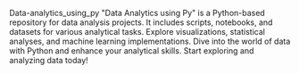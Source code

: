 Data-analytics_using_py
"Data Analytics using Py" is a Python-based repository for data analysis projects. It includes scripts, notebooks, and datasets for various analytical tasks. Explore visualizations, statistical analyses, and machine learning implementations. Dive into the world of data with Python and enhance your analytical skills. Start exploring and analyzing data today!
